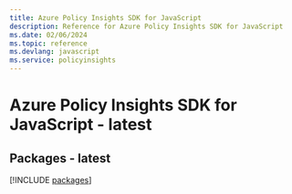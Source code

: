 ```yaml
---
title: Azure Policy Insights SDK for JavaScript
description: Reference for Azure Policy Insights SDK for JavaScript
ms.date: 02/06/2024
ms.topic: reference
ms.devlang: javascript
ms.service: policyinsights
---
```

# Azure Policy Insights SDK for JavaScript - latest
## Packages - latest
[!INCLUDE [packages](policy-insights-index.md)]